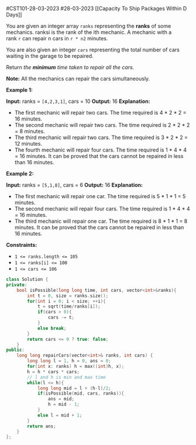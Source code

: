 #CST101-28-03-2023 
#28-03-2023 
[[Capacity To Ship Packages Within D Days]]


You are given an integer array `ranks` representing the **ranks** of some mechanics. ranksi is the rank of the ith mechanic. A mechanic with a rank `r` can repair n cars in `r * n2` minutes.

You are also given an integer `cars` representing the total number of cars waiting in the garage to be repaired.

Return _the **minimum** time taken to repair all the cars._

**Note:** All the mechanics can repair the cars simultaneously.

**Example 1:**

**Input:** ranks = `[4,2,3,1]`, cars = 10
**Output:** 16
**Explanation:** 
- The first mechanic will repair two cars. The time required is 4 * 2 * 2 = 16 minutes.
- The second mechanic will repair two cars. The time required is 2 * 2 * 2 = 8 minutes.
- The third mechanic will repair two cars. The time required is 3 * 2 * 2 = 12 minutes.
- The fourth mechanic will repair four cars. The time required is 1 * 4 * 4 = 16 minutes.
It can be proved that the cars cannot be repaired in less than 16 minutes.​​​​​

**Example 2:**

**Input:** ranks = `[5,1,8]`, cars = 6
**Output:** 16
**Explanation:** 
- The first mechanic will repair one car. The time required is 5 * 1 * 1 = 5 minutes.
- The second mechanic will repair four cars. The time required is 1 * 4 * 4 = 16 minutes.
- The third mechanic will repair one car. The time required is 8 * 1 * 1 = 8 minutes.
It can be proved that the cars cannot be repaired in less than 16 minutes.​​​​​

**Constraints:**

-   `1 <= ranks.length <= 105`
-   `1 <= ranks[i] <= 100`
-   `1 <= cars <= 106`



```cpp
class Solution {
private:
    bool isPossible(long long time, int cars, vector<int>&ranks){
        int t = 0, size = ranks.size();
        for(int i = 0; i < size; ++i){
            t = sqrt(time/ranks[i]);
            if(cars > 0){
                cars -= t;
            }
            else break;
        }
        return cars <= 0 ? true: false;
    }
public:
    long long repairCars(vector<int>& ranks, int cars) {
        long long l = 1, h = 0, ans = 0;
        for(int x: ranks) h = max((int)h, x);
        h = h * cars * cars;
        // l and h is min and max time
        while(l <= h){
            long long mid = l + (h-l)/2;
            if(isPossible(mid, cars, ranks)){
                ans = mid;
                h = mid - 1;
            }
            else l = mid + 1;
        }
        return ans;
    }
};
```